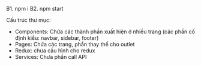 B1. npm i
B2. npm start

Cấu trúc thư mục:
+ Components: Chứa các thành phần xuất hiện ở nhiều trang (các phần cố định kiểu: navbar, sidebar, footer)
+ Pages: Chứa các trang, phần thay thế cho outlet
+ Redux: chưa cấu hình cho redux
+ Services: Chưa phần call API
